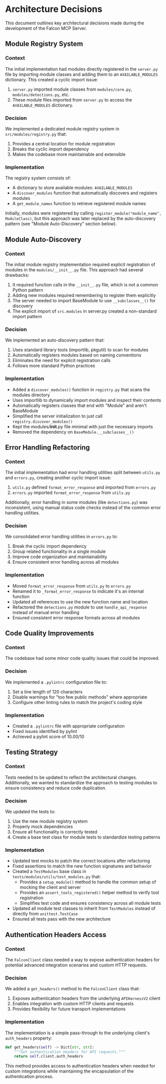 # Architecture Decisions

This document outlines key architectural decisions made during the development of the Falcon MCP Server.

## Module Registry System

### Context

The initial implementation had modules directly registered in the `server.py` file by importing module classes and
adding them to an `AVAILABLE_MODULES` dictionary. This created a cyclic import issue:

1. `server.py` imported module classes from `modules/core.py`, `modules/detections.py`, etc.
2. These module files imported from `server.py` to access the `AVAILABLE_MODULES` dictionary.

### Decision

We implemented a dedicated module registry system in `src/modules/registry.py` that:

1. Provides a central location for module registration
2. Breaks the cyclic import dependency
3. Makes the codebase more maintainable and extensible

### Implementation

The registry system consists of:

- A dictionary to store available modules: `AVAILABLE_MODULES`
- A `discover_modules` function that automatically discovers and registers modules
- A `get_module_names` function to retrieve registered module names

Initially, modules were registered by calling `register_module("module_name", ModuleClass)`, but this approach was later
replaced by the auto-discovery pattern (see "Module Auto-Discovery" section below).

## Module Auto-Discovery

### Context

The initial module registry implementation required explicit registration of modules in the `modules/__init__.py` file.
This approach had several drawbacks:

1. It required function calls in the `__init__.py` file, which is not a common Python pattern
2. Adding new modules required remembering to register them explicitly
3. The server needed to import BaseModule to use `__subclasses__()` for discovery
4. The explicit import of `src.modules` in server.py created a non-standard import pattern

### Decision

We implemented an auto-discovery pattern that:

1. Uses standard library tools (importlib, pkgutil) to scan for modules
2. Automatically registers modules based on naming conventions
3. Eliminates the need for explicit registration calls
4. Follows more standard Python practices

### Implementation

- Added a `discover_modules()` function in `registry.py` that scans the modules directory
- Uses importlib to dynamically import modules and inspect their contents
- Automatically registers classes that end with "Module" and aren't BaseModule
- Simplified the server initialization to just call `registry.discover_modules()`
- Kept the modules/__init__.py file minimal with just the necessary imports
- Removed the dependency on `BaseModule.__subclasses__()`

## Error Handling Refactoring

### Context

The initial implementation had error handling utilities split between `utils.py` and `errors.py`, creating another
cyclic import issue:

1. `utils.py` defined `format_error_response` and imported from `errors.py`
2. `errors.py` imported `format_error_response` from `utils.py`

Additionally, error handling in some modules (like `detections.py`) was inconsistent, using manual status code checks
instead of the common error handling utilities.

### Decision

We consolidated error handling utilities in `errors.py` to:

1. Break the cyclic import dependency
2. Group related functionality in a single module
3. Improve code organization and maintainability
4. Ensure consistent error handling across all modules

### Implementation

- Moved `format_error_response` from `utils.py` to `errors.py`
- Renamed it to `_format_error_response` to indicate it's an internal function
- Updated all references to use the new function name and location
- Refactored the `detections.py` module to use `handle_api_response` instead of manual error handling
- Ensured consistent error response formats across all modules

## Code Quality Improvements

### Context

The codebase had some minor code quality issues that could be improved.

### Decision

We implemented a `.pylintrc` configuration file to:

1. Set a line length of 120 characters
2. Disable warnings for "too few public methods" where appropriate
3. Configure other linting rules to match the project's coding style

### Implementation

- Created a `.pylintrc` file with appropriate configuration
- Fixed issues identified by pylint
- Achieved a pylint score of 10.00/10

## Testing Strategy

### Context

Tests needed to be updated to reflect the architectural changes. Additionally, we wanted to standardize the approach to testing modules to ensure consistency and reduce code duplication.

### Decision

We updated the tests to:

1. Use the new module registry system
2. Properly mock dependencies
3. Ensure all functionality is correctly tested
4. Create a base test class for module tests to standardize testing patterns

### Implementation

- Updated test mocks to patch the correct locations after refactoring
- Fixed assertions to match the new function signatures and behavior
- Created a `TestModules` base class in `tests/modules/utils/test_modules.py` that:
  - Provides a `setup_module()` method to handle the common setup of mocking the client and server
  - Provides an `assert_tools_registered()` helper method to verify tool registration
  - Simplifies test code and ensures consistency across all module tests
- Updated all module test classes to inherit from `TestModules` instead of directly from `unittest.TestCase`
- Ensured all tests pass with the new architecture

## Authentication Headers Access

### Context

The `FalconClient` class needed a way to expose authentication headers for potential
advanced integration scenarios and custom HTTP requests.

### Decision

We added a `get_headers()` method to the `FalconClient` class that:

1. Exposes authentication headers from the underlying `APIHarnessV2` client
2. Enables integration with custom HTTP clients and requests
3. Provides flexibility for future transport implementations

### Implementation

The implementation is a simple pass-through to the underlying client's `auth_headers` property:

```python
def get_headers(self) -> Dict[str, str]:
    """Get authentication headers for API requests."""
    return self.client.auth_headers
```

This method provides access to authentication headers when needed for custom integrations
while maintaining the encapsulation of the authentication process.

